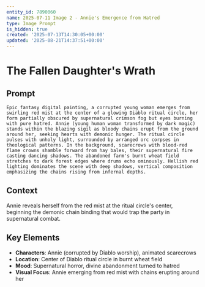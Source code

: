 ```yaml
---
entity_id: 7890060
name: 2025-07-11 Image 2 - Annie's Emergence from Hatred
type: Image Prompt
is_hidden: true
created: '2025-07-13T14:30:05+00:00'
updated: '2025-08-21T14:37:51+00:00'
---
```


# The Fallen Daughter's Wrath

## Prompt

```
Epic fantasy digital painting, a corrupted young woman emerges from swirling red mist at the center of a glowing Diablo ritual circle, her form partially obscured by supernatural crimson fog but eyes burning with pure hatred. Annie (young human woman transformed by dark magic) stands within the blazing sigil as bloody chains erupt from the ground around her, seeking hearts with demonic hunger. The ritual circle pulses with unholy light, surrounded by arranged orc corpses in theological patterns. In the background, scarecrows with blood-red flame crowns shamble forward from hay bales, their supernatural fire casting dancing shadows. The abandoned farm's burnt wheat field stretches to dark forest edges where drums echo ominously. Hellish red lighting dominates the scene with deep shadows, vertical composition emphasizing the chains rising from infernal depths.

```

## Context

Annie reveals herself from the red mist at the ritual circle's center, beginning the demonic chain binding that would trap the party in supernatural combat.

## Key Elements

- **Characters**: Annie (corrupted by Diablo worship), animated scarecrows
- **Location**: Center of Diablo ritual circle in burnt wheat field
- **Mood**: Supernatural horror, divine abandonment turned to hatred
- **Visual Focus**: Annie emerging from red mist with chains erupting around her